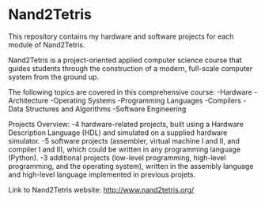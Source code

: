 # Nand2Tetris

This repository contains my hardware and software projects for each module of Nand2Tetris.

Nand2Tetris is a project-oriented applied computer science course that guides students through the construction of a modern, full-scale computer system from the ground up.

The following topics are covered in this comprehensive course:
-Hardware
-Architecture
-Operating Systems
-Programming Languages
-Compilers
-Data Structures and Algorithms
-Software Engineering

Projects Overview:
-4 hardware-related projects, built using a Hardware Description Language (HDL) and simulated on a supplied hardware simulator. 
-5 software projects (assembler, virtual machine I and II, and compiler I and II), which could be written in any programming language (Python).
-3 additional projects (low-level programming, high-level programming, and the operating system), written in the assembly language and high-level language implemented in previous projets.

Link to Nand2Tetris website: http://www.nand2tetris.org/
